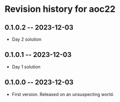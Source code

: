 # Revision history for aoc22

## 0.1.0.2 -- 2023-12-03

* Day 2 solution 

## 0.1.0.1 -- 2023-12-03

* Day 1 solution 

## 0.1.0.0 -- 2023-12-03

* First version. Released on an unsuspecting world.
